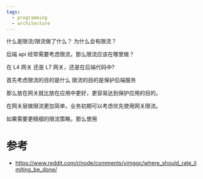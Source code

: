 ```yaml
---
tags:
  - programming
  - architecture
---
```


什么是限流/限流做了什么？
为什么会有限流？


后端 api 经常需要考虑限流，那么限流应该在哪里做？

在 L4 网关 还是 L7 网关，还是在后端代码中?

首先考虑限流的目的是什么
限流的目的是保护后端服务

那么放在网关就比放在应用中更好，更容易达到保护应用的目的。

在网关层做限流更加简单，业务初期可以考虑优先使用网关限流。

如果需要更精细的限流策略，那么使用

# 参考
- https://www.reddit.com/r/node/comments/yjmggc/where_should_rate_limiting_be_done/